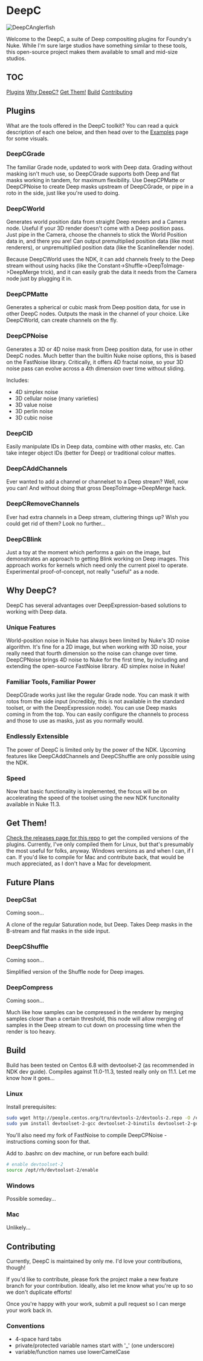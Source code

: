 # DeepC

![DeepCAnglerfish](https://raw.githubusercontent.com/charlesangus/DeepC/master/icon/anglerfish_icon_medium_black.png?token=AEfZ8WAwpM_lo1i8A9D2iJY7ZDRI6tonks5cIuu-wA%3D%3D)

Welcome to the DeepC, a suite of Deep compositing plugins for Foundry's Nuke. While I'm sure large studios have something similar to these tools, this open-source project makes them available to small and mid-size studios.

## TOC

[Plugins](https://github.com/charlesangus/DeepC#plugins)
[Why DeepC?](https://github.com/charlesangus/DeepC#why-deepc)
[Get Them!](https://github.com/charlesangus/DeepC#get-them)
[Build](https://github.com/charlesangus/DeepC#build)
[Contributing](https://github.com/charlesangus/DeepC#contributing)

## Plugins

What are the tools offered in the DeepC toolkit? You can read a quick description of each one below, and then head over to the [Examples](https://github.com/charlesangus/DeepC/wiki/Examples) page for some visuals.


### DeepCGrade

The familiar Grade node, updated to work with Deep data. Grading without masking isn't much use, so DeepCGrade supports both Deep and flat masks working in tandem, for maximum flexibility. Use DeepCPMatte or DeepCPNoise to create Deep masks upstream of DeepCGrade, or pipe in a roto in the side, just like you're used to doing.

### DeepCWorld

Generates world position data from straight Deep renders and a Camera node. Useful if your 3D render doesn't come with a Deep position pass. Just pipe in the Camera, choose the channels to stick the World Position data in, and there you are! Can output premultiplied position data (like most renderers), or unpremultiplied position data (like the ScanlineRender node).

Because DeepCWorld uses the NDK, it can add channels freely to the Deep stream without using hacks (like the Constant->Shuffle->DeepToImage->DeepMerge trick), and it can easily grab the data it needs from the Camera node just by plugging it in.

### DeepCPMatte

Generates a spherical or cubic mask from Deep position data, for use in other DeepC nodes. Outputs the mask in the channel of your choice. Like DeepCWorld, can create channels on the fly.

### DeepCPNoise

Generates a 3D or 4D noise mask from Deep position data, for use in other DeepC nodes. Much better than the builtin Nuke noise options, this is based on the FastNoise library. Critically, it offers 4D fractal noise, so your 3D noise pass can evolve across a 4th dimension over time without sliding.

Includes:

- 4D simplex noise
- 3D cellular noise (many varieties)
- 3D value noise
- 3D perlin noise
- 3D cubic noise

### DeepCID

Easily manipulate IDs in Deep data, combine with other masks, etc. Can take integer object IDs (better for Deep) or traditional colour mattes.

### DeepCAddChannels

Ever wanted to add a channel or channelset to a Deep stream? Well, now you can! And without doing that gross DeepToImage->DeepMerge hack.

### DeepCRemoveChannels

Ever had extra channels in a Deep stream, cluttering things up? Wish you could get rid of them? Look no further...

### DeepCBlink

Just a toy at the moment which performs a gain on the image, but demonstrates an approach to getting Blink working on Deep images. This approach works for kernels which need only the current pixel to operate. Experimental proof-of-concept, not really "useful" as a node.

## Why DeepC?

DeepC has several advantages over DeepExpression-based solutions to working with Deep data.

### Unique Features

World-position noise in Nuke has always been limited by Nuke's 3D noise algorithm. It's fine for a 2D image, but when working with 3D noise, your really need that fourth dimension so the noise can change over time. DeepCPNoise brings 4D noise to Nuke for the first time, by including and extending the open-source FastNoise library. 4D simplex noise in Nuke!

### Familiar Tools, Familiar Power

DeepCGrade works just like the regular Grade node. You can mask it with rotos from the side input (incredibly, this is not available in the standard toolset, or with the DeepExpression node). You can use Deep masks coming in from the top. You can easily configure the channels to process and those to use as masks, just as you normally would.

### Endlessly Extensible

The power of DeepC is limited only by the power of the NDK. Upcoming features like DeepCAddChannels and DeepCShuffle are only possible using the NDK.

### Speed

Now that basic functionality is implemented, the focus will be on accelerating the speed of the toolset using the new NDK funcitonality available in Nuke 11.3.

## Get Them!

[Check the releases page for this repo](https://github.com/charlesangus/DeepC/releases) to get the compiled versions of the plugins. Currently, I've only compiled them for Linux, but that's presumably the most useful for folks, anyway. Windows versions as and when I can, if I can. If you'd like to compile for Mac and contribute back, that would be much appreciated, as I don't have a Mac for development.

## Future Plans

### DeepCSat

Coming soon...

A clone of the regular Saturation node, but Deep. Takes Deep masks in the B-stream and flat masks in the side input.

### DeepCShuffle

Coming soon...

Simplified version of the Shuffle node for Deep images.

### DeepCompress

Coming soon...

Much like how samples can be compressed in the renderer by merging samples closer than a certain threshold, this node will allow merging of samples in the Deep stream to cut down on processing time when the render is too heavy.

## Build

Build has been tested on Centos 6.8 with devtoolset-2 (as recommended in NDK dev guide). Compiles against 11.0-11.3, tested really only on 11.1. Let me know how it goes...

### Linux

Install prerequisites:

```bash
sudo wget http://people.centos.org/tru/devtools-2/devtools-2.repo -O /etc/yum.repos.d/devtools-2.repo
sudo yum install devtoolset-2-gcc devtoolset-2-binutils devtoolset-2-gcc-c++ mesa-libGLU-devel
```

You'll also need my fork of FastNoise to compile DeepCPNoise - instructions coming soon for that.

Add to .bashrc on dev machine, or run before each build:

```bash
# enable devtoolset-2
source /opt/rh/devtoolset-2/enable
```

### Windows

Possible someday...

### Mac

Unlikely...

## Contributing

Currently, DeepC is maintained by only me. I'd love your contributions, though!

If you'd like to contribute, please fork the project make a new feature branch for your contribution. Ideally, also let me know what you're up to so we don't duplicate efforts!

Once you're happy with your work, submit a pull request so I can merge your work back in.

### Conventions

- 4-space hard tabs
- private/protected variable names start with '_' (one underscore)
- variable/function names use lowerCamelCase
